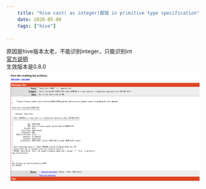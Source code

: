 ```yaml
---
    title: "hive cast( as integer)报错 in primitive type specification"
    date: 2020-05-09
    tags: ["hive"]
    
---
```


原因是hive版本太老，不能识别integer，只能识别int  
[官方说明](http://mail-archives.apache.org/mod_mbox/hive-dev/201310.mbox/%3CJIRA.12595720.1340551511790.3851.1383257119001@arcas%3E)  
生效版本是0.8.0  
![官方说明截图](hivecast.png)

